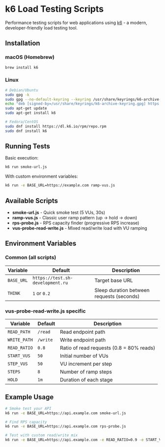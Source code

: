 # k6 Load Testing Scripts

Performance testing scripts for web applications using [k6](https://k6.io/) - a modern, developer-friendly load testing tool.


## Installation

### macOS (Homebrew)
```bash
brew install k6
```

### Linux
```bash
# Debian/Ubuntu
sudo gpg -k
sudo gpg --no-default-keyring --keyring /usr/share/keyrings/k6-archive-keyring.gpg --keyserver hkp://keyserver.ubuntu.com:80 --recv-keys C5AD17C747E3415A3642D57D77C6C491D6AC1D69
echo "deb [signed-by=/usr/share/keyrings/k6-archive-keyring.gpg] https://dl.k6.io/deb stable main" | sudo tee /etc/apt/sources.list.d/k6.list
sudo apt-get update
sudo apt-get install k6

# Fedora/CentOS
sudo dnf install https://dl.k6.io/rpm/repo.rpm
sudo dnf install k6
```

## Running Tests

Basic execution:
```bash
k6 run smoke-url.js
```

With custom environment variables:
```bash
k6 run -e BASE_URL=https://example.com ramp-vus.js
```

## Available Scripts

- **smoke-url.js** - Quick smoke test (5 VUs, 30s)
- **ramp-vus.js** - Classic user ramp pattern (up → hold → down)
- **rps-probe.js** - RPS capacity finder (progressive RPS increase)
- **vus-probe-read-write.js** - Mixed read/write load with VU ramping

## Environment Variables

### Common (all scripts)
| Variable | Default | Description |
|----------|---------|-------------|
| `BASE_URL` | `https://test.sh-development.ru` | Target base URL |
| `THINK` | `1` or `0.2` | Sleep duration between requests (seconds) |

### vus-probe-read-write.js specific
| Variable | Default | Description |
|----------|---------|-------------|
| `READ_PATH` | `/read` | Read endpoint path |
| `WRITE_PATH` | `/write` | Write endpoint path |
| `READ_RATIO` | `0.8` | Ratio of read requests (0.8 = 80% reads) |
| `START_VUS` | `50` | Initial number of VUs |
| `STEP_VUS` | `50` | VU increment per step |
| `STEPS` | `8` | Number of ramp steps |
| `HOLD` | `1m` | Duration of each stage |

## Example Usage

```bash
# Smoke test your API
k6 run -e BASE_URL=https://api.example.com smoke-url.js

# Find RPS capacity
k6 run -e BASE_URL=https://api.example.com rps-probe.js

# Test with custom read/write mix
k6 run -e BASE_URL=https://api.example.com -e READ_RATIO=0.9 -e START_VUS=100 vus-probe-read-write.js
```
